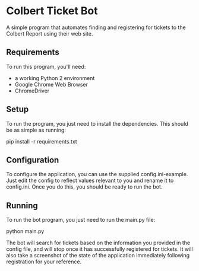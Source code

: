 # Colbert Ticket Bot

A simple program that automates finding and registering for tickets to the
Colbert Report using their web site.

## Requirements

To run this program, you'll need:

  * a working Python 2 environment
  * Google Chrome Web Browser
  * ChromeDriver

## Setup

To run the program, you just need to install the dependencies. This should be
as simple as running:

pip install -r requirements.txt

## Configuration

To configure the application, you can use the supplied config.ini-example.
Just edit the config to reflect values relevant to you and rename it to
config.ini. Once you do this, you should be ready to run the bot.

## Running

To run the bot program, you just need to run the main.py file:

python main.py

The bot will search for tickets based on the information you provided in the
config file, and will stop once it has successfully registered for tickets. It
will also take a screenshot of the state of the application immediately 
following registration for your reference.
